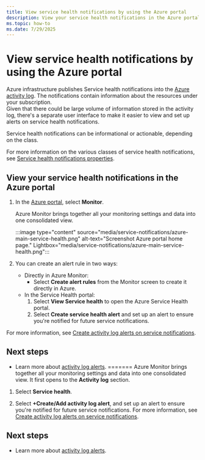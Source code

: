 ```yaml
---
title: View service health notifications by using the Azure portal
description: View your service health notifications in the Azure portal. The Azure infrastructure publishes Service health notifications into the Azure activity log.
ms.topic: how-to
ms.date: 7/29/2025
---
```


# View service health notifications by using the Azure portal

Azure infrastructure publishes Service health notifications into the [Azure activity log](../azure-monitor/essentials/platform-logs-overview.md). The notifications contain information about the resources under your subscription.<br> 
Given that there could be large volume of information stored in the activity log, there's a separate user interface to make it easier to view and set up alerts on service health notifications.

Service health notifications can be informational or actionable, depending on the class.

For more information on the various classes of service health notifications, see [Service health notifications properties](service-health-notifications-properties.md).

## View your service health notifications in the Azure portal

1. In the [Azure portal](https://portal.azure.com), select **Monitor**.


    Azure Monitor brings together all your monitoring settings and data into one consolidated view.

    :::image type="content" source="media/service-notifications/azure-main-service-health.png" alt-text="Screenshot Azure portal home page."  Lightbox="media/service-notifications/azure-main-service-health.png":::

1. You can create an alert rule in two ways:
    - Directly in Azure Monitor:
        - Select **Create alert rules** from the Monitor screen to create it directly in Azure. 
    - In the Service Health portal:
        1. Select **View Service health** to open the Azure Service Health portal.
        1. Select **Create service health alert**  and set up an alert to ensure you're notified for future service notifications. 
    
For more information, see [Create activity log alerts on service notifications](./alerts-activity-log-service-notifications-portal.md).

## Next steps

* Learn more about [activity log alerts](/azure/azure-monitor/alerts/alerts-types).
=======
    Azure Monitor brings together all your monitoring settings and data into one consolidated view. It first opens to the **Activity log** section.

1. Select **Service health**.

1. Select **+Create/Add activity log alert**, and set up an alert to ensure you're notified for future service notifications. For more information, see [Create activity log alerts on service notifications](./alerts-activity-log-service-notifications-portal.md).

## Next steps

* Learn more about [activity log alerts](/azure/azure-monitor/alerts/alerts-types).
	

